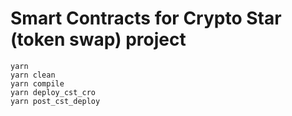 # Smart Contracts for Crypto Star (token swap) project
```
yarn
yarn clean
yarn compile
yarn deploy_cst_cro
yarn post_cst_deploy
```
